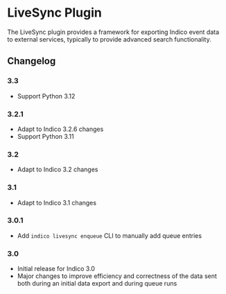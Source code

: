 # LiveSync Plugin

The LiveSync plugin provides a framework for exporting Indico event data to
external services, typically to provide advanced search functionality.

## Changelog

### 3.3

- Support Python 3.12

### 3.2.1

- Adapt to Indico 3.2.6 changes
- Support Python 3.11

### 3.2

- Adapt to Indico 3.2 changes

### 3.1

- Adapt to Indico 3.1 changes

### 3.0.1

- Add `indico livesync enqueue` CLI to manually add queue entries

### 3.0

- Initial release for Indico 3.0
- Major changes to improve efficiency and correctness of the data sent both
  during an initial data export and during queue runs
